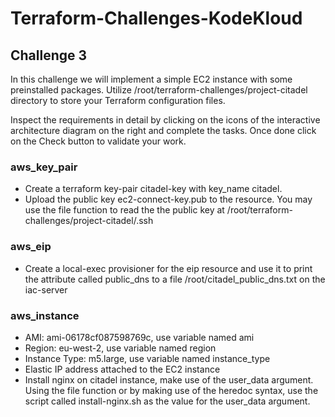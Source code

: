 # Terraform-Challenges-KodeKloud
## Challenge 3
In this challenge we will implement a simple EC2 instance with some preinstalled packages.
Utilize /root/terraform-challenges/project-citadel directory to store your Terraform configuration files.

Inspect the requirements in detail by clicking on the icons of the interactive architecture diagram on the right and complete the tasks. Once done click on the Check button to validate your work.

### aws_key_pair

* Create a terraform key-pair citadel-key with key_name citadel.
* Upload the public key ec2-connect-key.pub to the resource. You may use the file function to read the the public key at /root/terraform-challenges/project-citadel/.ssh

### aws_eip

* Create a local-exec provisioner for the eip resource and use it to print the attribute called public_dns to a file /root/citadel_public_dns.txt on the iac-server

### aws_instance

* AMI: ami-06178cf087598769c, use variable named ami
* Region: eu-west-2, use variable named region
* Instance Type: m5.large, use variable named instance_type
* Elastic IP address attached to the EC2 instance
* Install nginx on citadel instance, make use of the user_data argument.
Using the file function or by making use of the heredoc syntax, use the script called install-nginx.sh as the value for the user_data argument.